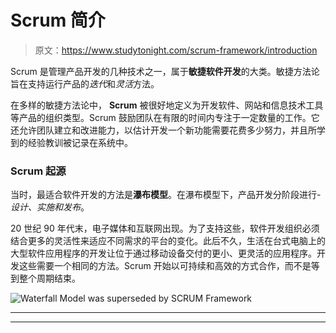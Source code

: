 # Scrum 简介

> 原文：<https://www.studytonight.com/scrum-framework/introduction>

Scrum 是管理产品开发的几种技术之一，属于**敏捷软件开发**的大类。敏捷方法论旨在支持运行产品的*迭代*和*灵活*方法。

在多样的敏捷方法论中， **Scrum** 被很好地定义为开发软件、网站和信息技术工具等产品的组织类型。Scrum 鼓励团队在有限的时间内专注于一定数量的工作。它还允许团队建立和改进能力，以估计开发一个新功能需要花费多少努力，并且所学到的经验教训被记录在系统中。

### Scrum 起源

当时，最适合软件开发的方法是**瀑布模型**。在瀑布模型下，产品开发分阶段进行- *设计、实施和发布*。

20 世纪 90 年代末，电子媒体和互联网出现。为了支持这些，软件开发组织必须结合更多的灵活性来适应不同需求的平台的变化。此后不久，生活在台式电脑上的大型软件应用程序的开发让位于通过移动设备交付的更小、更灵活的应用程序。开发这些需要一个相同的方法。Scrum 开始以可持续和高效的方式合作，而不是等到整个周期结束。

![Waterfall Model was superseded by SCRUM Framework](../Images/5e1f742990a314275ff27e24606d89a1.png)

* * *

* * *